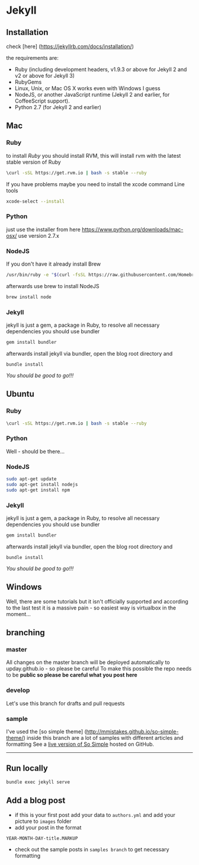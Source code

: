 # Jekyll

## Installation
check [here] (https://jekyllrb.com/docs/installation/)

the requirements are:
* Ruby (including development headers, v1.9.3 or above for Jekyll 2 and v2 or above for Jekyll 3)
* RubyGems
* Linux, Unix, or Mac OS X works even with Windows I guess
* NodeJS, or another JavaScript runtime (Jekyll 2 and earlier, for CoffeeScript support).
* Python 2.7 (for Jekyll 2 and earlier)

## Mac

### Ruby
to install *Ruby* you should install RVM, this will install rvm with the latest stable version of Ruby
```bash
\curl -sSL https://get.rvm.io | bash -s stable --ruby
```

If you have problems maybe you need to install the xcode command Line tools

```bash
xcode-select --install
 ```

### Python
 just use the installer from here https://www.python.org/downloads/mac-osx/
use version 2.7.x

### NodeJS
If you don't have it already install Brew
```bash
/usr/bin/ruby -e "$(curl -fsSL https://raw.githubusercontent.com/Homebrew/install/master/install)"
```
afterwards use brew to install NodeJS
```bash
brew install node
```

### Jekyll
jekyll is just a gem, a package in Ruby, to resolve all necessary dependencies you should use bundler
```bash
gem install bundler
```
afterwards install jekyll via bundler, open the blog root directory and
```
bundle install
```

*You should be good to go!!!*

## Ubuntu

### Ruby
```bash
\curl -sSL https://get.rvm.io | bash -s stable --ruby
```

### Python
Well - should be there...

### NodeJS
```bash
sudo apt-get update
sudo apt-get install nodejs
sudo apt-get install npm
```

### Jekyll
jekyll is just a gem, a package in Ruby, to resolve all necessary dependencies you should use bundler
```bash
gem install bundler
```
afterwards install jekyll via bundler, open the blog root directory and
```
bundle install
```

*You should be good to go!!!*

## Windows
Well, there are some tutorials but it isn't officially supported and according to the last test it is a massive pain - so easiest way is virtualbox in the moment...

## branching

### master
All changes on the master branch will be deployed automatically to upday.github.io - so please be careful
To make this possible the repo needs to be **public so please be careful what you post here**  
### develop
Let's use this branch for drafts and pull requests
### sample
I've used the [so simple theme] (http://mmistakes.github.io/so-simple-theme/) inside this branch are a lot of samples with different articles and formatting
See a [live version of So Simple](http://mmistakes.github.io/so-simple-theme/) hosted on GitHub.

---

## Run locally
```bash
bundle exec jekyll serve
```

## Add a blog post
* if this is your first post add your data to `authors.yml` and add your picture to `images` folder
* add your post in the format
```
YEAR-MONTH-DAY-title.MARKUP
```
* check out the sample posts in `samples branch` to get necessary formatting
